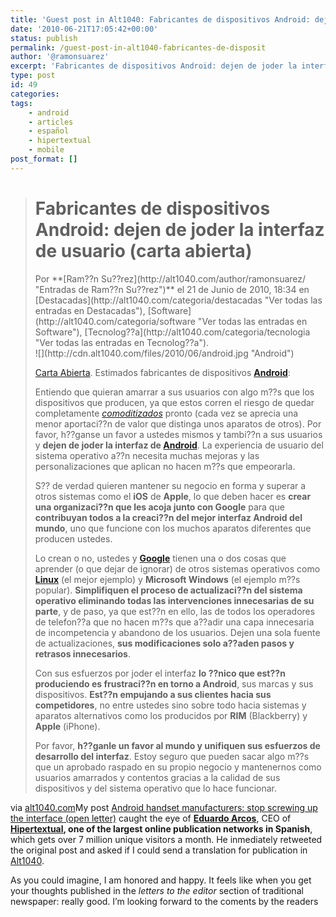 ```yaml
---
title: 'Guest post in Alt1040: Fabricantes de dispositivos Android: dejen de joder la interfaz de usuario (carta abierta)'
date: '2010-06-21T17:05:42+00:00'
status: publish
permalink: /guest-post-in-alt1040-fabricantes-de-disposit
author: '@ramonsuarez'
excerpt: 'Fabricantes de dispositivos Android: dejen de joder la interfaz de usuario (carta abierta) Por Ram??n Su??rez el 21 de Junio de 2010, 18:34 en Destacadas, Software, Tecnolog??a.Carta Abierta. Estimados fabricantes de dispositivos Android:Entiendo que...'
type: post
id: 49
categories:
tags:
    - android
    - articles
    - español
    - hipertextual
    - mobile
post_format: []
---
```

> # Fabricantes de dispositivos Android: dejen de joder la interfaz de usuario (carta abierta)
> 
> <div class="metatop"> Por **[Ram??n Su??rez](http://alt1040.com/author/ramonsuarez/ "Entradas de Ram??n Su??rez")** el 21 de Junio de 2010, 18:34 en [Destacadas](http://alt1040.com/categoria/destacadas "Ver todas las entradas en Destacadas"), [Software](http://alt1040.com/categoria/software "Ver todas las entradas en Software"), [Tecnolog??a](http://alt1040.com/categoria/tecnologia "Ver todas las entradas en Tecnolog??a").
> 
> </div><div class="history">![](http://cdn.alt1040.com/files/2010/06/android.jpg "Android")
> 
> [Carta Abierta](http://ramonsuarez.com/android-handset-manufacturers-stop-screwing-u). Estimados fabricantes de dispositivos **[Android](http://alt1040.com/tag/android)**:
> 
> Entiendo que quieran amarrar a sus usuarios con algo m??s que los dispositivos que producen, ya que estos corren el riesgo de quedar completamente *[comoditizados](http://es.wikipedia.org/wiki/Commodity)* pronto (cada vez se aprecia una menor aportaci??n de valor que distinga unos aparatos de otros). Por favor, h??ganse un favor a ustedes mismos y tambi??n a sus usuarios y **dejen de joder la interfaz de [Android](http://alt1040.com/tag/android)**. La experiencia de usuario del sistema operativo a??n necesita muchas mejoras y las personalizaciones que aplican no hacen m??s que empeorarla.
> 
> S?? de verdad quieren mantener su negocio en forma y superar a otros sistemas como el **iOS** de **Apple**, lo que deben hacer es **crear una organizaci??n que les acoja junto con Google** para que **contribuyan todos a la creaci??n del mejor interfaz Android del mundo**, uno que funcione con los muchos aparatos diferentes que producen ustedes.
> 
> 
> 
> Lo crean o no, ustedes y **[Google](http://google.com)** tienen una o dos cosas que aprender (o que dejar de ignorar) de otros sistemas operativos como **[Linux](http://bitelia.com/tag/linux)** (el mejor ejemplo) y **Microsoft Windows** (el ejemplo m??s popular). **Simplifiquen el proceso de actualizaci??n del sistema operativo eliminando todas las intervenciones innecesarias de su parte**, y de paso, ya que est??n en ello, las de todos los operadores de telefon??a que no hacen m??s que a??adir una capa innecesaria de incompetencia y abandono de los usuarios. Dejen una sola fuente de actualizaciones, **sus modificaciones solo a??aden pasos y retrasos innecesarios**.
> 
> Con sus esfuerzos por joder el interfaz **lo ??nico que est??n produciendo es frustraci??n en torno a Android**, sus marcas y sus dispositivos. **Est??n empujando a sus clientes hacia sus competidores**, no entre ustedes sino sobre todo hacia sistemas y aparatos alternativos como los producidos por **RIM** (Blackberry) y **Apple** (iPhone).
> 
> Por favor, **h??ganle un favor al mundo y unifiquen sus esfuerzos de desarrollo del interfaz**. Estoy seguro que pueden sacar algo m??s que un aprobado raspado en su propio negocio y mantenernos como usuarios amarrados y contentos gracias a la calidad de sus dispositivos y del sistema operativo que lo hace funcionar.
> 
> </div>

via [alt1040.com](http://alt1040.com/2010/06/fabricantes-de-dispositivos-android-dejen-de-joder-el-interfaz-de-usuario-carta-abierta#comments)</div>My post [Android handset manufacturers: stop screwing up the interface (open letter)](http://ramonsuarez.com/android-handset-manufacturers-stop-screwing-u) caught the eye of **[Eduardo Arcos](http://eduardo.arcos.me/)**, CEO of **[Hipertextual](http://eduardo.arcos.me/), one of the largest online publication networks in Spanish**, which gets over 7 million unique visitors a month. He inmediately retweeted the original post and asked if I could send a translation for publication in [Alt1040](http://alt1040.com/).

As you could imagine, I am honored and happy. It feels like when you get your thoughts published in the *letters to the editor* section of traditional newspaper: really good. I’m looking forward to the coments by the readers

</div>